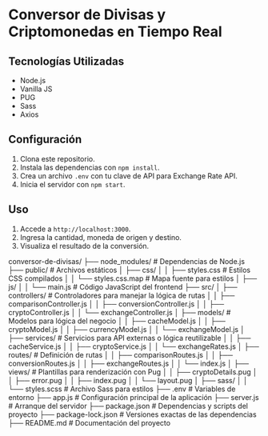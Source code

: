 # Conversor de Divisas y Criptomonedas en Tiempo Real

## Tecnologías Utilizadas
- Node.js
- Vanilla JS
- PUG
- Sass
- Axios

## Configuración
1. Clona este repositorio.
2. Instala las dependencias con `npm install`.
3. Crea un archivo `.env` con tu clave de API para Exchange Rate API.
4. Inicia el servidor con `npm start`.

## Uso
1. Accede a `http://localhost:3000`.
2. Ingresa la cantidad, moneda de origen y destino.
3. Visualiza el resultado de la conversión.

conversor-de-divisas/
├── node_modules/                 # Dependencias de Node.js
├── public/                       # Archivos estáticos
│   ├── css/
│   │   ├── styles.css            # Estilos CSS compilados
│   │   └── styles.css.map        # Mapa fuente para estilos
│   ├── js/
│   │   └── main.js               # Código JavaScript del frontend
├── src/
│   ├── controllers/              # Controladores para manejar la lógica de rutas
│   │   ├── comparisonController.js
│   │   ├── conversionController.js
│   │   ├── cryptoController.js
│   │   └── exchangeController.js
│   ├── models/                   # Modelos para lógica del negocio
│   │   ├── cacheModel.js
│   │   ├── cryptoModel.js
│   │   ├── currencyModel.js
│   │   └── exchangeModel.js
│   ├── services/                 # Servicios para API externas o lógica reutilizable
│   │   ├── cacheService.js
│   │   ├── cryptoService.js
│   │   └── exchangeRates.js
│   ├── routes/                   # Definición de rutas
│   │   ├── comparisonRoutes.js
│   │   ├── conversionRoutes.js
│   │   ├── exchangeRoutes.js
│   │   └── index.js
│   ├── views/                    # Plantillas para renderización con Pug
│   │   ├── cryptoDetails.pug
│   │   ├── error.pug
│   │   ├── index.pug
│   │   └── layout.pug
│   ├── sass/
│   │   └── styles.scss           # Archivo Sass para estilos
├── .env                          # Variables de entorno
├── app.js                        # Configuración principal de la aplicación
├── server.js                     # Arranque del servidor
├── package.json                  # Dependencias y scripts del proyecto
├── package-lock.json             # Versiones exactas de las dependencias
├── README.md                     # Documentación del proyecto
